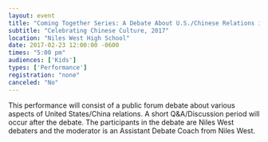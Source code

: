 ```yaml
---
layout: event
title: "Coming Together Series: A Debate About U.S./Chinese Relations in a Globalized World"
subtitle: "Celebrating Chinese Culture, 2017"
location: "Niles West High School"
date: 2017-02-23 12:00:00 -0600
times: "5:00 pm"
audiences: ['Kids']
types: ['Performance']
registration: "none"
canceled: "No"
---
```

This performance will consist of a public forum debate about various aspects of United States/China relations. A short Q&A/Discussion period will occur after the debate. The participants in the debate are Niles West debaters and the moderator is an Assistant Debate Coach from Niles West.
